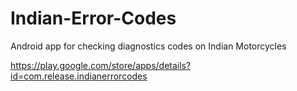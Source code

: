 # Indian-Error-Codes
Android app for checking diagnostics codes on Indian Motorcycles

https://play.google.com/store/apps/details?id=com.release.indianerrorcodes
